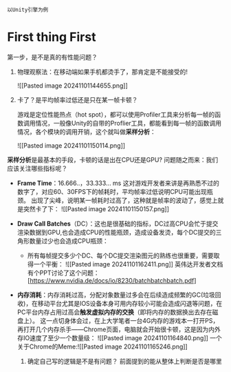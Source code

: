	以Unity引擎为例

# First thing First

第一步，是不是真的有性能问题？

1. 物理观察法：在移动端如果手机都烫手了，那肯定是不能接受的!

	![[Pasted image 20241101144655.png]]

2. 卡了？是平均帧率过低还是只在某一帧卡顿？

	游戏是定位性能热点（hot spot），都可以使用Profiler工具来分析每一帧的函数调用情况，一般像Unity的自带的Proflier工具，都能看到每一帧的函数调用情况，各个模块的调用开销，这个就叫做**采样分析**：

	![[Pasted image 20241101150114.png]]

**采样分析**是最基本的手段，卡顿的话是出在CPU还是GPU?
问题随之而来：我们应该关注哪些指标呢？

- **Frame Time**：16.666..，33.333... ms 这对游戏开发者来讲是再熟悉不过的数字了，对应60、30FPS下的帧耗时，平均帧率过低说明CPU可能出现瓶颈。
	出现了尖峰，说明某一帧耗时过高了，这种就是帧率的波动了，感觉上就是突然卡了下：
	![[Pasted image 20241101150157.png]]

- **Draw Call Batches**（DC）：这也是很基础的指标，DC过高CPU会忙于提交渲染数据到GPU,也会造成CPU的性能瓶颈，造成设备发烫，每个DC提交的三角形数量过少也会造成CPU瓶颈：
	- 所有每帧提交多少个DC、每个DC提交渲染图元的熟练也很重要，需要取得一个平衡：
	![[Pasted image 20241101162411.png]]
	英伟达开发者文档有个PPT讨论了这个问题：[https://www.nvidia.de/docs/io/8230/batchbatchbatch.pdf]
	
- **内存消耗**：内存消耗过高，分配对象数量过多会在后续造成频繁的GC(垃圾回收)，在移动平台尤其是IOS设备本身可用内存较小可能会造成闪退等问题，在PC平台内存占用过高会**触发虚拟内存的交换**（即将内存的数据换出去存在磁盘上）。
	这一点切身体会过，在上大学笔者一台4G内存的游戏本一打开PS，再打开几个内存杀手——Chrome页面，电脑就会开始很卡顿，这是因为内外存IO速度了至少一个数量级：
	![[Pasted image 20241101164840.png]]
	 一个关于Chrome的Meme:![[Pasted image 20241101165246.png]]
   
   1. 确定自己写的逻辑是不是有问题？
前面提到的能从整体上判断是否是哪里